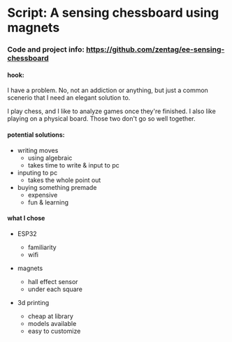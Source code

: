 # Script: A sensing chessboard using magnets

### Code and project info: https://github.com/zentag/ee-sensing-chessboard

#### hook:

I have a problem. No, not an addiction or anything, but just a common scenerio that I need an elegant solution to.

I play chess, and I like to analyze games once they're finished. I also like playing on a physical board. Those two don't go so well together.

#### potential solutions:

- writing moves
  - using algebraic
  - takes time to write & input to pc
- inputing to pc
  - takes the whole point out
- buying something premade
  - expensive
  - fun & learning

#### what I chose

- ESP32

  - familiarity
  - wifi

- magnets

  - hall effect sensor
  - under each square

- 3d printing
  - cheap at library
  - models available
  - easy to customize
